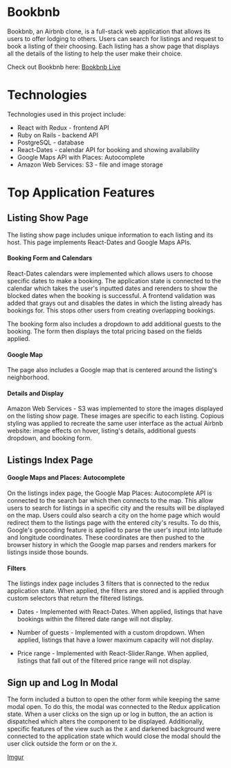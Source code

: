 # Bookbnb

Bookbnb, an Airbnb clone, is a full-stack web application that allows its users to offer lodging to others. Users can search for listings and request to book a listing of their choosing. Each listing has a show page that displays all the details of the listing to help the user make their choice.

Check out Bookbnb here: <a href="https://bookbnb.herokuapp.com">Bookbnb Live</a>

# Technologies

Technologies used in this project include:
- React with Redux - frontend API
- Ruby on Rails - backend API
- PostgreSQL - database
- React-Dates - calendar API for booking and showing availability
- Google Maps API with Places: Autocomplete
- Amazon Web Services: S3 - file and image storage


# Top Application Features

## Listing Show Page

The listing show page includes unique information to each listing and its host. This page implements React-Dates and Google Maps APIs.

#### Booking Form and Calendars
React-Dates calendars were implemented which allows users to choose specific dates to make a booking. The application state is connected to the calendar which takes the user's inputted dates and rerenders to show the blocked dates when the booking is successful. A frontend validation was added that grays out and disables the dates in which the listing already has bookings for. This stops other users from creating overlapping bookings.

The booking form also includes a dropdown to add additional guests to the booking. The form then displays the total pricing based on the fields applied.

#### Google Map
The page also includes a Google map that is centered around the listing's neighborhood.

#### Details and Display
Amazon Web Services - S3 was implemented to store the images displayed on the listing show page. These images are specific to each listing. Copious styling was applied to recreate the same user interface as the actual Airbnb website: image effects on hover, listing's details, additional guests dropdown, and booking form.

## Listings Index Page

#### Google Maps and Places: Autocomplete

On the listings index page, the Google Map Places: Autocomplete API is connected to the search bar which then connects to the map. This allow users to search for listings in a specific city and the results will be displayed on the map. Users could also search a city on the home page which would redirect them to the listings page with the entered city's results. To do this, Google's geocoding feature is applied to parse the user's input into latitude and longitude coordinates. These coordinates are then pushed to the browser history in which the Google map parses and renders markers for listings inside those bounds.

#### Filters

The listings index page includes 3 filters that is connected to the redux application state. When applied, the filters are stored and is applied through custom selectors that return the filtered listings.
  - Dates - Implemented with React-Dates. When applied, listings that have bookings within the filtered date range will not display.

  - Number of guests - Implemented with a custom dropdown. When applied, listings that have a lower maximum capacity will not display.

  - Price range - Implemented with React-Slider.Range. When applied, listings that fall out of the filtered price range will not display.

## Sign up and Log In Modal
The form included a button to open the other form while keeping the same modal open.  To do this, the modal was connected to the Redux application state. When a user clicks on the sign up or log in button, the an action is dispatched which alters the component to be displayed. Additionally, specific features of the view such as the `X` and darkened background were connected to the application state which would close the modal should the user click outside the form or on the `X`.

[Imgur](https://i.imgur.com/l6zRsF4.gifv)
